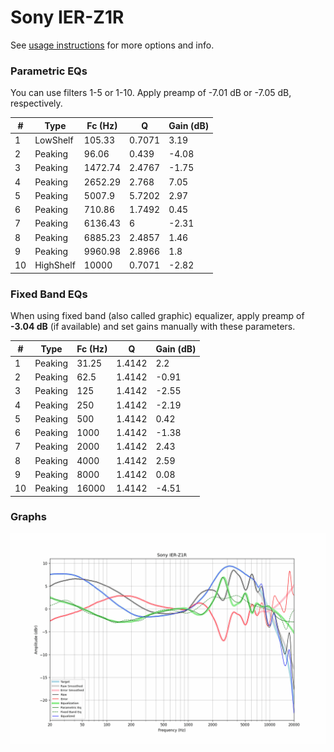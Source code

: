 # Sony IER-Z1R
See [usage instructions](https://github.com/jaakkopasanen/AutoEq#usage) for more options and info.

### Parametric EQs
You can use filters 1-5 or 1-10. Apply preamp of -7.01 dB or -7.05 dB, respectively.

|   # | Type      |   Fc (Hz) |      Q |   Gain (dB) |
|-----|-----------|-----------|--------|-------------|
|   1 | LowShelf  |    105.33 | 0.7071 |        3.19 |
|   2 | Peaking   |     96.06 | 0.439  |       -4.08 |
|   3 | Peaking   |   1472.74 | 2.4767 |       -1.75 |
|   4 | Peaking   |   2652.29 | 2.768  |        7.05 |
|   5 | Peaking   |   5007.9  | 5.7202 |        2.97 |
|   6 | Peaking   |    710.86 | 1.7492 |        0.45 |
|   7 | Peaking   |   6136.43 | 6      |       -2.31 |
|   8 | Peaking   |   6885.23 | 2.4857 |        1.46 |
|   9 | Peaking   |   9960.98 | 2.8966 |        1.8  |
|  10 | HighShelf |  10000    | 0.7071 |       -2.82 |

### Fixed Band EQs
When using fixed band (also called graphic) equalizer, apply preamp of **-3.04 dB** (if available) and set gains manually with these parameters.

|   # | Type    |   Fc (Hz) |      Q |   Gain (dB) |
|-----|---------|-----------|--------|-------------|
|   1 | Peaking |     31.25 | 1.4142 |        2.2  |
|   2 | Peaking |     62.5  | 1.4142 |       -0.91 |
|   3 | Peaking |    125    | 1.4142 |       -2.55 |
|   4 | Peaking |    250    | 1.4142 |       -2.19 |
|   5 | Peaking |    500    | 1.4142 |        0.42 |
|   6 | Peaking |   1000    | 1.4142 |       -1.38 |
|   7 | Peaking |   2000    | 1.4142 |        2.43 |
|   8 | Peaking |   4000    | 1.4142 |        2.59 |
|   9 | Peaking |   8000    | 1.4142 |        0.08 |
|  10 | Peaking |  16000    | 1.4142 |       -4.51 |

### Graphs
![](./Sony%20IER-Z1R.png)
